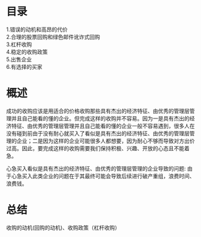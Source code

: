 # 目录
1.错误的动机和高昂的代价    
2.合理的股票回购和绿色邮件讹诈式回购    
3.杠杆收购   
4.稳定的收购政策   
5.出售企业   
6.有选择的买家    

# 概述  
成功的收购应该是用适合的价格收购那些具有杰出的经济特征、由优秀的管理层管理并且自己能看的懂的企业。但完成这样的收购并不容易。因为一是具有杰出的经济特征、由优秀的管理层管理并且自己能看的懂的企业一般不容易遇到，很多人在没有碰到前由于没有耐心就买入了看似是具有杰出的经济特征、由优秀的管理层管理的企业；二是因为这样的企业可能很多人都想要，因为耐心不够而导致对方出价过高。因此，要完成这样的收购需要我们保持积极、兴趣、开放的心态且不能着急。

心急买入看似是具有杰出的经济特征、由优秀的管理层管理的企业导致的问题: 
由于心急买入此类企业的问题在于其最终可能会导致后续进行破产重组，浪费时间、浪费钱。

# 总结
收购的动机(回购的动机)、收购政策（杠杆收购）

